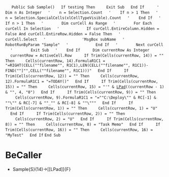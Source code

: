 &nbsp;&nbsp;&nbsp;&nbsp;
`Public Sub Sample()`
&nbsp;&nbsp;&nbsp;&nbsp;`If testing Then`
&nbsp;&nbsp;&nbsp;&nbsp;&nbsp;&nbsp;&nbsp;&nbsp;`Exit Sub`
&nbsp;&nbsp;&nbsp;&nbsp;`End If`
&nbsp;&nbsp;&nbsp;&nbsp;
&nbsp;&nbsp;&nbsp;&nbsp;`'    Dim n As Integer`
&nbsp;&nbsp;&nbsp;&nbsp;`'    n = Selection.Count`
&nbsp;&nbsp;&nbsp;&nbsp;`'    If n > 1 Then`
&nbsp;&nbsp;&nbsp;&nbsp;`'        n = Selection.SpecialCells(xlCellTypeVisible).Count`
&nbsp;&nbsp;&nbsp;&nbsp;`'    End If`
&nbsp;&nbsp;&nbsp;&nbsp;`'    If n > 1 Then`
&nbsp;&nbsp;&nbsp;&nbsp;`'        Dim curCell As Range`
&nbsp;&nbsp;&nbsp;&nbsp;`'        For Each curCell In Selection`
&nbsp;&nbsp;&nbsp;&nbsp;`'            If curCell.EntireColumn.Hidden = False And curCell.EntireRow.Hidden = False Then`
&nbsp;&nbsp;&nbsp;&nbsp;`'                curCell.Select`
&nbsp;&nbsp;&nbsp;&nbsp;`'                'MsgBox subName`
&nbsp;&nbsp;&nbsp;&nbsp;`'                RobotRunByParam "Sample"`
&nbsp;&nbsp;&nbsp;&nbsp;`'            End If`
&nbsp;&nbsp;&nbsp;&nbsp;`'        Next curCell`
&nbsp;&nbsp;&nbsp;&nbsp;`'        Exit Sub`
&nbsp;&nbsp;&nbsp;&nbsp;`'    End If`
&nbsp;&nbsp;&nbsp;&nbsp;
&nbsp;&nbsp;&nbsp;&nbsp;`Dim currentRow As Integer`
&nbsp;&nbsp;&nbsp;&nbsp;`currentRow = ActiveCell.Row`
&nbsp;&nbsp;&nbsp;&nbsp;
&nbsp;&nbsp;&nbsp;&nbsp;`If Trim(Cells(currentRow, 14)) = "" Then`
&nbsp;&nbsp;&nbsp;&nbsp;&nbsp;&nbsp;&nbsp;&nbsp;`Cells(currentRow, 14).FormulaR1C1 = "=RIGHT(CELL(""filename"", R1C1),LEN(CELL(""filename"", R1C1))-FIND(""]"",CELL(""filename"", R1C1)))"`
&nbsp;&nbsp;&nbsp;&nbsp;`End If`
&nbsp;&nbsp;&nbsp;&nbsp;
&nbsp;&nbsp;&nbsp;&nbsp;`If Trim(Cells(currentRow, 12)) = "" Then`
&nbsp;&nbsp;&nbsp;&nbsp;&nbsp;&nbsp;&nbsp;&nbsp;`Cells(currentRow, 12).FormulaR1C1 = "=TODAY()"`
&nbsp;&nbsp;&nbsp;&nbsp;`End If`
&nbsp;&nbsp;&nbsp;&nbsp;
&nbsp;&nbsp;&nbsp;&nbsp;`If Trim(Cells(currentRow, 15)) = "" Then`
&nbsp;&nbsp;&nbsp;&nbsp;&nbsp;&nbsp;&nbsp;&nbsp;`Cells(currentRow, 15) = "'" & `[`LPad`](LPad)`((currentRow - 1) & "", 4, "0")`
&nbsp;&nbsp;&nbsp;&nbsp;`End If`
&nbsp;&nbsp;&nbsp;&nbsp;
&nbsp;&nbsp;&nbsp;&nbsp;`If Trim(Cells(currentRow, 9)) = "" Then`
&nbsp;&nbsp;&nbsp;&nbsp;&nbsp;&nbsp;&nbsp;&nbsp;`Cells(currentRow, 9).FormulaR1C1 = "=""C:\Deploy\"" & RC[-1] &  ""\"" & RC[-7] & ""_"" & RC[-8] & ""\"""`
&nbsp;&nbsp;&nbsp;&nbsp;`End If`
&nbsp;&nbsp;&nbsp;&nbsp;
&nbsp;&nbsp;&nbsp;&nbsp;`If Trim(Cells(currentRow, 1)) = "" Then`
&nbsp;&nbsp;&nbsp;&nbsp;&nbsp;&nbsp;&nbsp;&nbsp;`Cells(currentRow, 1) = "U"`
&nbsp;&nbsp;&nbsp;&nbsp;`End If`
&nbsp;&nbsp;&nbsp;&nbsp;
&nbsp;&nbsp;&nbsp;&nbsp;`If Trim(Cells(currentRow, 2)) = "" Then`
&nbsp;&nbsp;&nbsp;&nbsp;&nbsp;&nbsp;&nbsp;&nbsp;`Cells(currentRow, 2) = "U"`
&nbsp;&nbsp;&nbsp;&nbsp;`End If`
&nbsp;&nbsp;&nbsp;&nbsp;
&nbsp;&nbsp;&nbsp;&nbsp;`If Trim(Cells(currentRow, 8)) = "" Then`
&nbsp;&nbsp;&nbsp;&nbsp;&nbsp;&nbsp;&nbsp;&nbsp;`Cells(currentRow, 8) = "Task Memo"`
&nbsp;&nbsp;&nbsp;&nbsp;`End If`
&nbsp;&nbsp;&nbsp;&nbsp;
&nbsp;&nbsp;&nbsp;&nbsp;`If Trim(Cells(currentRow, 16)) = "" Then`
&nbsp;&nbsp;&nbsp;&nbsp;&nbsp;&nbsp;&nbsp;&nbsp;`Cells(currentRow, 16) = "MyTest"`
&nbsp;&nbsp;&nbsp;&nbsp;`End If`
`End Sub`


# BeCaller
- Sample{S}(14)->[[LPad]]{F}

